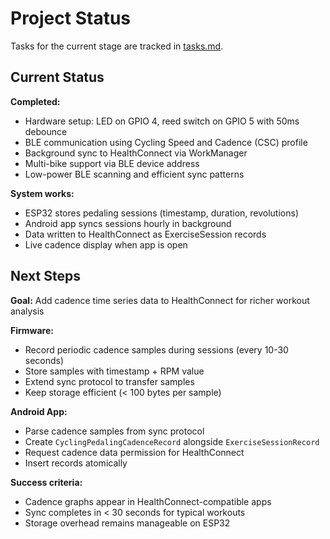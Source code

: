 # Project Status

Tasks for the current stage are tracked in [tasks.md](tasks.md).

## Current Status

**Completed:**
- Hardware setup: LED on GPIO 4, reed switch on GPIO 5 with 50ms debounce
- BLE communication using Cycling Speed and Cadence (CSC) profile
- Background sync to HealthConnect via WorkManager
- Multi-bike support via BLE device address
- Low-power BLE scanning and efficient sync patterns

**System works:**
- ESP32 stores pedaling sessions (timestamp, duration, revolutions)
- Android app syncs sessions hourly in background
- Data written to HealthConnect as ExerciseSession records
- Live cadence display when app is open

## Next Steps

**Goal:** Add cadence time series data to HealthConnect for richer workout analysis

**Firmware:**
- Record periodic cadence samples during sessions (every 10-30 seconds)
- Store samples with timestamp + RPM value
- Extend sync protocol to transfer samples
- Keep storage efficient (< 100 bytes per sample)

**Android App:**
- Parse cadence samples from sync protocol
- Create `CyclingPedalingCadenceRecord` alongside `ExerciseSessionRecord`
- Request cadence data permission for HealthConnect
- Insert records atomically

**Success criteria:**
- Cadence graphs appear in HealthConnect-compatible apps
- Sync completes in < 30 seconds for typical workouts
- Storage overhead remains manageable on ESP32
